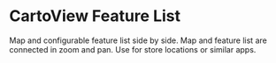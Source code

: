 # CartoView Feature List
Map and configurable feature list side by side. Map and feature list are connected in zoom and pan. Use for store locations or similar apps.
